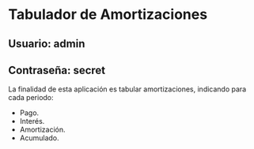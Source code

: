 # Tabulador de Amortizaciones

## Usuario: **admin**
## Contraseña: **secret**

La finalidad de esta aplicación es tabular amortizaciones, indicando para cada periodo:

- Pago.
- Interés.
- Amortización.
- Acumulado.
